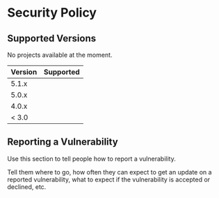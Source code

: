 # Security Policy

## Supported Versions

No projects available at the moment.

| Version | Supported          |
| ------- | ------------------ |
| 5.1.x   |                    |
| 5.0.x   |                    |
| 4.0.x   |                    |
| < 3.0   |                    |

## Reporting a Vulnerability

Use this section to tell people how to report a vulnerability.

Tell them where to go, how often they can expect to get an update on a
reported vulnerability, what to expect if the vulnerability is accepted or
declined, etc.

